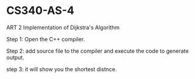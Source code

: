 # CS340-AS-4
ART 2 Implementation of Dijkstra's Algorithm

Step 1: Open the C++ compiler.

Step 2: add source file to the compiler and execute the code to generate output.

step 3: it will show you the shortest distnce. 
